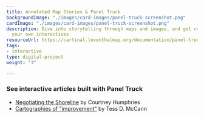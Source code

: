 ```yaml
---
title: Annotated Map Stories & Panel Truck
backgroundImage: "./images/card-images/panel-truck-screenshot.png"
cardImage: "./images/card-images/panel-truck-screenshot.png"
description: Dive into storytelling through maps and images, and get code to produce
  your own interactives
resourceUrl: https://cartinal.leventhalmap.org/documentation/panel-truck.html
tags:
- interactive
type: digital-project
weight: "3"

---
```

### See interactive articles built with Panel Truck

* [Negotiating the Shoreline](/articles/humphries-boston-harbor/) by Courtney Humphries
* [Cartographies of "improvement"](/articles/mccann-east-boston/) by Tess D. McCann